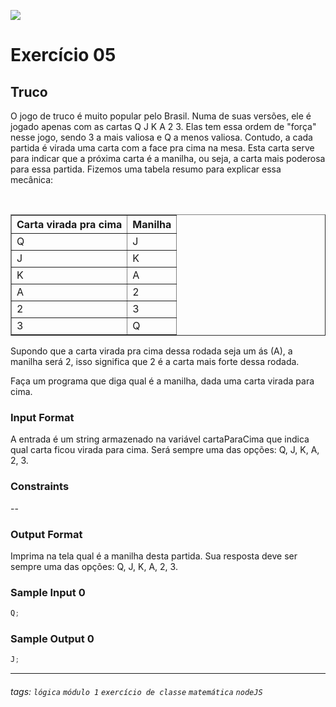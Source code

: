 ![](https://i.imgur.com/xG74tOh.png)

# Exercício 05

## Truco

O jogo de truco é muito popular pelo Brasil. Numa de suas versões, ele é jogado apenas com as cartas Q J K A 2 3. Elas tem essa ordem de "força" nesse jogo, sendo 3 a mais valiosa e Q a menos valiosa. Contudo, a cada partida é virada uma carta com a face pra cima na mesa. Esta carta serve para indicar que a próxima carta é a manilha, ou seja, a carta mais poderosa para essa partida. Fizemos uma tabela resumo para explicar essa mecânica:

<br>

  <div align="center">
  <table border=1>
            <tr>
                <th>Carta virada pra cima</th>
                <th>Manilha</th>
            </tr>
            <tr>
                <td>Q</td>
                <td>J</a></td>
            </tr>
            <tr>
                <td>J</td>
                <td>K</td>
            </tr>
            <tr>
                <td>K</td>
                <td>A</td>
            </tr>
            <tr>
                <td>A</td>
                <td>2</td>
            </tr>
            <tr>
                <td>2</td>
                <td>3</td>
            </tr>
            <tr>
                <td>3</td>
                <td>Q</td>
            </tr>
        </table>

<div align="Left">

Supondo que a carta virada pra cima dessa rodada seja um ás (A), a manilha será 2, isso significa que 2 é a carta mais forte dessa rodada.

Faça um programa que diga qual é a manilha, dada uma carta virada para cima.

### Input Format

A entrada é um string armazenado na variável cartaParaCima que indica qual carta ficou virada para cima. Será sempre uma das opções: Q, J, K, A, 2, 3.

### Constraints

--

### Output Format

Imprima na tela qual é a manilha desta partida. Sua resposta deve ser sempre uma das opções: Q, J, K, A, 2, 3.

### Sample Input 0

```javascript
Q;
```

### Sample Output 0

```javascript
J;
```

---

###### tags: `lógica` `módulo 1` `exercício de classe` `matemática` `nodeJS`
